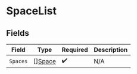 # SpaceList


## Fields

| Field                                   | Type                                    | Required                                | Description                             |
| --------------------------------------- | --------------------------------------- | --------------------------------------- | --------------------------------------- |
| `Spaces`                                | [][Space](../../models/shared/space.md) | :heavy_check_mark:                      | N/A                                     |